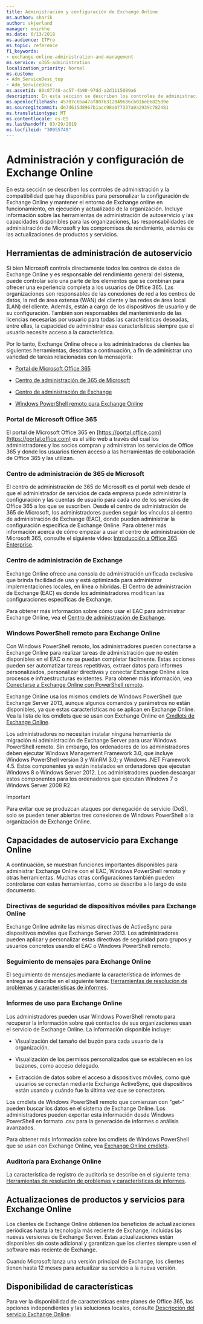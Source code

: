 ```yaml
---
title: Administración y configuración de Exchange Online
ms.author: sharik
author: skjerland
manager: mnirkhe
ms.date: 6/13/2018
ms.audience: ITPro
ms.topic: reference
f1_keywords:
- exchange-online-administration-and-management
ms.service: o365-administration
localization_priority: Normal
ms.custom:
- Adm_ServiceDesc_top
- Adm_ServiceDesc
ms.assetid: 80c07748-ac57-4b90-97dd-a2d1115009a6
description: En esta sección se describen los controles de administración y la compatibilidad que hay disponibles para personalizar la configuración de Exchange Online y mantener el entorno de Exchange online en funcionamiento, en ejecución y actualizado de la organización. Incluye información sobre las herramientas de administración de autoservicio y las capacidades disponibles para las organizaciones, las responsabilidades de administración de Microsoft y los compromisos de rendimiento, además de las actualizaciones de productos y servicios.
ms.openlocfilehash: 45707cbba47af8076312049686cb01beb6825d9e
ms.sourcegitcommit: de7d615d8967b1acc98a077337a0a2939c782481
ms.translationtype: MT
ms.contentlocale: es-ES
ms.lasthandoff: 03/29/2019
ms.locfileid: "30955749"
---
```

# <a name="exchange-online-setup-and-administration"></a>Administración y configuración de Exchange Online

En esta sección se describen los controles de administración y la compatibilidad que hay disponibles para personalizar la configuración de Exchange Online y mantener el entorno de Exchange online en funcionamiento, en ejecución y actualizado de la organización. Incluye información sobre las herramientas de administración de autoservicio y las capacidades disponibles para las organizaciones, las responsabilidades de administración de Microsoft y los compromisos de rendimiento, además de las actualizaciones de productos y servicios.
  
## <a name="self-service-administration-tools"></a>Herramientas de administración de autoservicio

Si bien Microsoft controla directamente todos los centros de datos de Exchange Online y es responsable del rendimiento general del sistema, puede controlar solo una parte de los elementos que se combinan para ofrecer una experiencia completa a los usuarios de Office 365. Las organizaciones son responsables de las conexiones de red a los centros de datos, la red de área extensa (WAN) del cliente y las redes de área local (LAN) del cliente. Además, están a cargo de los dispositivos de usuario y de su configuración. También son responsables del mantenimiento de las licencias necesarias por usuario para todas las características deseadas, entre ellas, la capacidad de administrar esas características siempre que el usuario necesite acceso a la característica.
  
Por lo tanto, Exchange Online ofrece a los administradores de clientes las siguientes herramientas, descritas a continuación, a fin de administrar una variedad de tareas relacionadas con la mensajería:
  
- [Portal de Microsoft Office 365](exchange-online-setup-and-administration.md#microsoft-office-365-portal)
    
- [Centro de administración de 365 de Microsoft](#microsoft-365-admin-center)
    
- [Centro de administración de Exchange](exchange-online-setup-and-administration.md#exchange-admin-center)
    
- [Windows PowerShell remoto para Exchange Online](exchange-online-setup-and-administration.md#remote-windows-powershell-for-exchange-online)
    
### <a name="microsoft-office-365-portal"></a>Portal de Microsoft Office 365
<a name="BKMK_MicrosoftOnlineServicesPortal"> </a>

El portal de Microsoft Office 365 en [https://portal.office.com](https://portal.office.com) es el sitio web a través del cual los administradores y los socios compran y administran los servicios de Office 365 y donde los usuarios tienen acceso a las herramientas de colaboración de Office 365 y las utilizan.
  
### <a name="microsoft-365-admin-center"></a>Centro de administración de 365 de Microsoft
<a name="BKMK_Office365admincenterl"> </a>

El centro de administración de 365 de Microsoft es el portal web desde el que el administrador de servicios de cada empresa puede administrar la configuración y las cuentas de usuario para cada uno de los servicios de Office 365 a los que se suscriben. Desde el centro de administración de 365 de Microsoft, los administradores pueden seguir los vínculos al centro de administración de Exchange (EAC), donde pueden administrar la configuración específica de Exchange Online. Para obtener más información acerca de cómo empezar a usar el centro de administración de Microsoft 365, consulte el siguiente vídeo: [Introducción a Office 365 Enterprise](https://go.microsoft.com/fwlink/p/?LinkId=271806).
  
### <a name="exchange-admin-center"></a>Centro de administración de Exchange
<a name="BKMK_ExchangeAdministrationCenter"> </a>

Exchange Online ofrece una consola de administración unificada exclusiva que brinda facilidad de uso y está optimizada para administrar implementaciones locales, en línea o híbridas. El Centro de administración de Exchange (EAC) es donde los administradores modifican las configuraciones específicas de Exchange.
  
Para obtener más información sobre cómo usar el EAC para administrar Exchange Online, vea el [Centro de administración de Exchange](https://go.microsoft.com/fwlink/p/?LinkId=271807).
  
### <a name="remote-windows-powershell-for-exchange-online"></a>Windows PowerShell remoto para Exchange Online
<a name="BKMK_RemoteWindowsPowerShell"> </a>

Con Windows PowerShell remoto, los administradores pueden conectarse a Exchange Online para realizar tareas de administración que no estén disponibles en el EAC o no se puedan completar fácilmente. Estas acciones pueden ser automatizar tareas repetitivas, extraer datos para informes personalizados, personalizar directivas y conectar Exchange Online a los procesos e infraestructuras existentes. Para obtener más información, vea [Conectarse a Exchange Online con PowerShell remoto](https://go.microsoft.com/fwlink/p/?LinkId=308994).
  
Exchange Online usa los mismos cmdlets de Windows PowerShell que Exchange Server 2013, aunque algunos comandos y parámetros no están disponibles, ya que estas características no se aplican en Exchange Online. Vea la lista de los cmdlets que se usan con Exchange Online en [Cmdlets de Exchange Online](https://go.microsoft.com/fwlink/p/?LinkId=271808).
  
Los administradores no necesitan instalar ninguna herramienta de migración ni administración de Exchange Server para usar Windows PowerShell remoto. Sin embargo, los ordenadores de los administradores deben ejecutar Windows Management Framework 3.0, que incluye Windows PowerShell versión 3 y WinRM 3.0; y Windows .NET Framework 4.5. Estos componentes ya están instalados en ordenadores que ejecutan Windows 8 o Windows Server 2012. Los administradores pueden descargar estos componentes para los ordenadores que ejecutan Windows 7 o Windows Server 2008 R2.
  
> [!IMPORTANT]
> Para evitar que se produzcan ataques por denegación de servicio (DoS), solo se pueden tener abiertas tres conexiones de Windows PowerShell a la organización de Exchange Online. 
  
## <a name="self-service-capabilities-for-exchange-online"></a>Capacidades de autoservicio para Exchange Online

A continuación, se muestran funciones importantes disponibles para administrar Exchange Online con el EAC, Windows PowerShell remoto y otras herramientas. Muchas otras configuraciones también pueden controlarse con estas herramientas, como se describe a lo largo de este documento.
  
### <a name="mobile-device-security-policies-for-exchange-online"></a>Directivas de seguridad de dispositivos móviles para Exchange Online

Exchange Online admite las mismas directivas de ActiveSync para dispositivos móviles que Exchange Server 2013. Los administradores pueden aplicar y personalizar estas directivas de seguridad para grupos y usuarios concretos usando el EAC o Windows PowerShell remoto.
  
### <a name="message-tracking-for-exchange-online"></a>Seguimiento de mensajes para Exchange Online

El seguimiento de mensajes mediante la característica de informes de entrega se describe en el siguiente tema: [Herramientas de resolución de problemas y características de informes](reporting-features-and-troubleshooting-tools.md).
  
### <a name="usage-reporting-for-exchange-online"></a>Informes de uso para Exchange Online

Los administradores pueden usar Windows PowerShell remoto para recuperar la información sobre qué contactos de sus organizaciones usan el servicio de Exchange Online. La información disponible incluye:
  
- Visualización del tamaño del buzón para cada usuario de la organización.
    
- Visualización de los permisos personalizados que se establecen en los buzones, como acceso delegado.
    
- Extracción de datos sobre el acceso a dispositivos móviles, como qué usuarios se conectan mediante Exchange ActiveSync, qué dispositivos están usando y cuándo fue la última vez que se conectaron.
    
Los cmdlets de Windows PowerShell remoto que comienzan con "get-" pueden buscar los datos en el sistema de Exchange Online. Los administradores pueden exportar esta información desde Windows PowerShell en formato .csv para la generación de informes o análisis avanzados.
  
Para obtener más información sobre los cmdlets de Windows PowerShell que se usan con Exchange Online, vea [Exchange Online cmdlets](https://go.microsoft.com/fwlink/p/?LinkId=271808).
  
### <a name="auditing-for-exchange-online"></a>Auditoría para Exchange Online

La característica de registro de auditoría se describe en el siguiente tema: [Herramientas de resolución de problemas y características de informes](reporting-features-and-troubleshooting-tools.md).
  
## <a name="service-and-product-upgrades-for-exchange-online"></a>Actualizaciones de productos y servicios para Exchange Online

Los clientes de Exchange Online obtienen los beneficios de actualizaciones periódicas hasta la tecnología más reciente de Exchange, incluidas las nuevas versiones de Exchange Server. Estas actualizaciones están disponibles sin coste adicional y garantizan que los clientes siempre usen el software más reciente de Exchange.
  
Cuando Microsoft lanza una versión principal de Exchange, los clientes tienen hasta 12 meses para actualizar su servicio a la nueva versión.
  
## <a name="feature-availability"></a>Disponibilidad de características

Para ver la disponibilidad de características entre planes de Office 365, las opciones independientes y las soluciones locales, consulte [Descripción del servicio Exchange Online](exchange-online-service-description.md).
  

